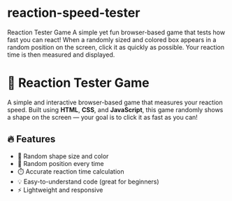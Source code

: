 # reaction-speed-tester
Reaction Tester Game A simple yet fun browser-based game that tests how fast you can react! When a randomly sized and colored box appears in a random position on the screen, click it as quickly as possible. Your reaction time is then measured and displayed.
# 🎯 Reaction Tester Game

A simple and interactive browser-based game that measures your reaction speed. Built using **HTML**, **CSS**, and **JavaScript**, this game randomly shows a shape on the screen — your goal is to click it as fast as you can!

## 🔥 Features

- 🎨 Random shape size and color
- 🎯 Random position every time
- ⏱️ Accurate reaction time calculation
- 💡 Easy-to-understand code (great for beginners)
- ⚡ Lightweight and responsive

